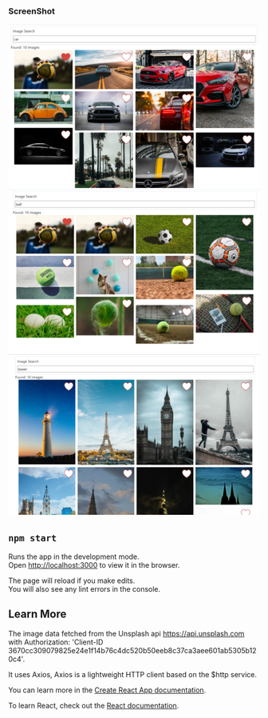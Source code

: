 

### ScreenShot

![Image](screenshots/Screenshot_1.png)
![Image](screenshots/Screenshot_2.png)
![Image](screenshots/Screenshot_3.png)

## `npm start`

Runs the app in the development mode.<br />
Open [http://localhost:3000](http://localhost:3000) to view it in the browser.

The page will reload if you make edits.<br />
You will also see any lint errors in the console.


## Learn More
 
The image data fetched from the Unsplash api https://api.unsplash.com with Authorization: 'Client-ID 3670cc309079825e24e1f14b76c4dc520b50eeb8c37ca3aee601ab5305b120c4'.

It uses Axios, Axios is a lightweight HTTP client based on the $http service.

You can learn more in the [Create React App documentation](https://facebook.github.io/create-react-app/docs/getting-started).

To learn React, check out the [React documentation](https://reactjs.org/).

